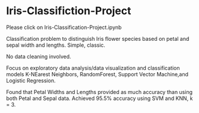 # Iris-Classifiction-Project

Please click on Iris-Classification-Project.ipynb

Classification problem to distinguish Iris flower species based on petal and sepal width and lengths. Simple, classic.

No data cleaning involved.

Focus on exploratory data analysis/data visualization and classification models K-NEarest Neighbors, RandomForest, 
Support Vector Machine,and Logistic Regression.

Found that Petal Widths and Lengths provided as much accuracy than using both Petal and Sepal data. Achieved 95.5% accuracy using SVM and KNN, k = 3.
